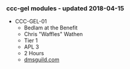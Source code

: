 ### ccc-gel modules - updated 2018-04-15
* CCC-GEL-01
  * Bedlam at the Benefit
  * Chris "Waffles" Wathen
  * Tier 1
  * APL 3
  * 2 Hours
  * [dmsguild.com](http://www.dmsguild.com/product/237193/CCCGEL01-Bedlam-at-the-Benefit)
